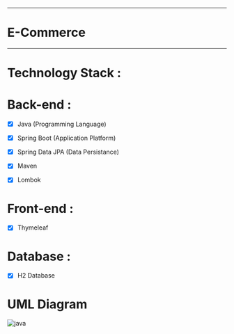 ***
# E-Commerce
***
# Technology Stack :

# Back-end :

  
 - [x] Java (Programming Language)
 
 - [x] Spring Boot (Application Platform)
 
 - [x] Spring Data JPA (Data Persistance)
 
 - [x] Maven
 
 - [x] Lombok
 


 # Front-end : 

 - [x] Thymeleaf
 
 
 # Database :
 
 - [x] H2 Database
 
 # UML Diagram
 
![java](https://user-images.githubusercontent.com/58560920/202035233-ab7b0c47-f495-424d-acaf-f362e31d301e.png)
